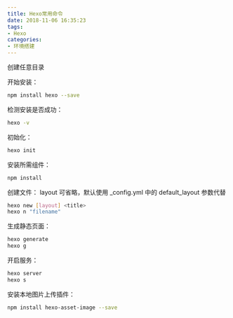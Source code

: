 ```yaml
---
title: Hexo常用命令
date: 2018-11-06 16:35:23
tags:
- Hexo
categories:
- 环境搭建
---
```


创建任意目录

开始安装：
```bash
npm install hexo --save
```

<!-- more -->

检测安装是否成功：
```bash
hexo -v
```

初始化：
```bash
hexo init
```

安装所需组件：
```bash
npm install
```

创建文件： layout 可省略，默认使用 _config.yml 中的 default_layout 参数代替
```bash
hexo new [layout] <title>
hexo n "filename"
```

生成静态页面：
```bash
hexo generate
hexo g
```

开启服务：
```bash
hexo server
hexo s
```

安装本地图片上传插件：
```bash
npm install hexo-asset-image --save
```
